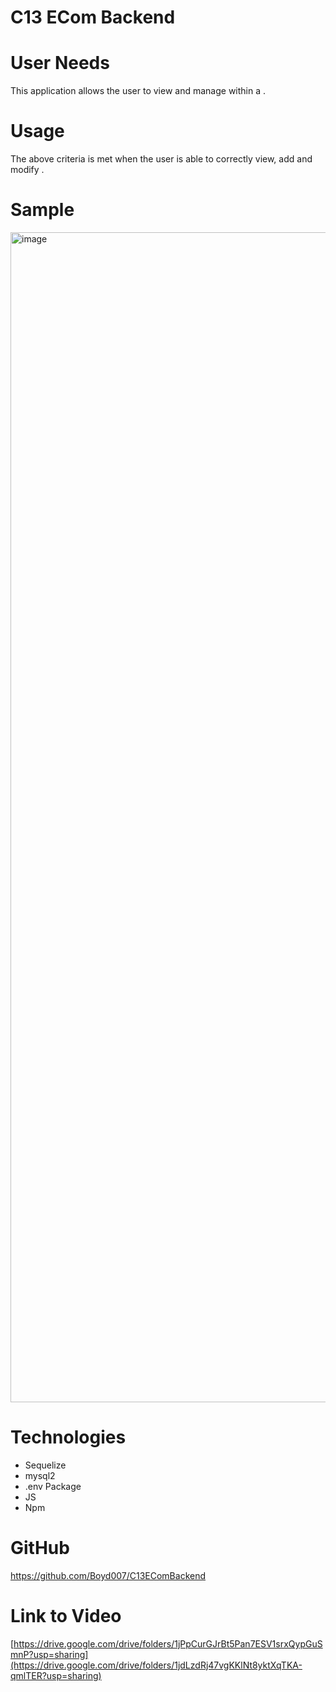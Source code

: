 # C13 ECom Backend


# User Needs


This application allows the user to view and manage          within a              . 

# Usage


The above criteria is met when the user is able to correctly view, add and modify             .

# Sample 

<img width="1872" alt="image" src="https://user-images.githubusercontent.com/105176171/180876346-891f66db-c1f2-4b12-bcf8-d19b15a892fc.png">


# Technologies

* Sequelize
* mysql2
* .env Package
* JS
* Npm

# GitHub

https://github.com/Boyd007/C13EComBackend

# Link to Video

[https://drive.google.com/drive/folders/1jPpCurGJrBt5Pan7ESV1srxQypGuSmnP?usp=sharing](https://drive.google.com/drive/folders/1jdLzdRj47vgKKlNt8yktXqTKA-qmlTER?usp=sharing)
